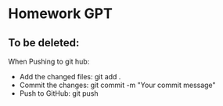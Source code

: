 # Homework GPT


To be deleted:
---
When Pushing to git hub: 
- Add the changed files: git add .
- Commit the changes: git commit -m "Your commit message"
- Push to GitHub: git push